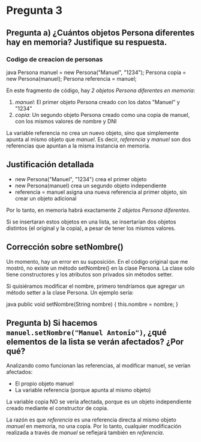 # Pregunta 3

##  Pregunta a) ¿Cuántos objetos Persona diferentes hay en memoria? Justifique su respuesta.

### Codigo de creacion de personas

java
Persona manuel = new Persona("Manuel", "1234");
Persona copia = new Persona(manuel);
Persona referencia = manuel;


En este fragmento de código, hay *2 objetos Persona diferentes en memoria*:

1. *manuel*: El primer objeto Persona creado con los datos "Manuel" y "1234"
2. *copia*: Un segundo objeto Persona creado como una copia de manuel, con los mismos valores de nombre y DNI

La variable referencia no crea un nuevo objeto, sino que simplemente apunta al mismo objeto que *manuel*. Es decir, *referencia* y *manuel* son dos referencias que apuntan a la misma instancia en memoria.

## Justificación detallada

- new Persona("Manuel", "1234") crea el primer objeto
- new Persona(manuel) crea un segundo objeto independiente
- referencia = manuel asigna una nueva referencia al primer objeto, sin crear un objeto adicional

Por lo tanto, en memoria habrá exactamente *2 objetos Persona diferentes*.

Si se insertaran estos objetos en una lista, se insertarían dos objetos distintos (el original y la copia), a pesar de tener los mismos valores.

## Corrección sobre setNombre()

Un momento, hay un error en su suposición. En el código original que me mostró, no existe un método setNombre() en la clase Persona. La clase solo tiene constructores y los atributos son privados sin métodos setter.

Si quisiéramos modificar el nombre, primero tendríamos que agregar un método setter a la clase Persona. Un ejemplo sería:

java
public void setNombre(String nombre) {
    this.nombre = nombre;
}

## Pregunta b) Si hacemos `manuel.setNombre("Manuel Antonio")`, ¿qué elementos de la lista se verán afectados? ¿Por qué?

Analizando como funcionan las referencias, al modificar manuel, se verían afectados:
- El propio objeto manuel
- La variable referencia (porque apunta al mismo objeto)

La variable copia NO se vería afectada, porque es un objeto independiente creado mediante el constructor de copia.

La razón es que *referencia* es una referencia directa al mismo objeto *manuel* en memoria, no una copia. Por lo tanto, cualquier modificación realizada a través de *manuel* se reflejará también en *referencia*.

